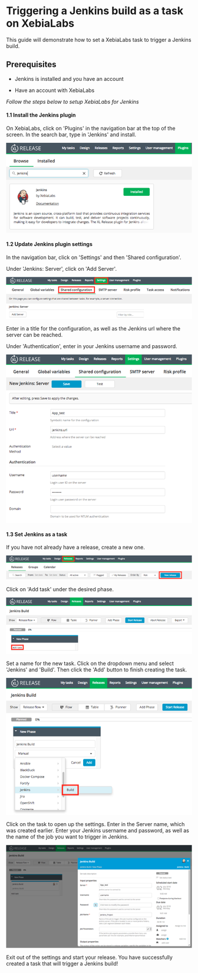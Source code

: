 # Triggering a Jenkins build as a task on XebiaLabs

This guide will demonstrate how to set a XebiaLabs task to trigger a Jenkins build. 

## Prerequisites

* Jenkins is installed and you have an account

* Have an account with XebiaLabs

_Follow the steps below to setup XebiaLabs for Jenkins_

#### 1.1 Install the Jenkins plugin

On XebiaLabs, click on 'Plugins' in the navigation bar at the top of the screen. In the search bar, type in 'Jenkins' and install. 

![jenkins-plugin](assets/jenkins-plugin.png)

#### 1.2 Update Jenkins plugin settings

In the navigation bar, click on 'Settings' and then 'Shared configuration'. 

Under 'Jenkins: Server', click on 'Add Server'. 

![add-server](assets/add-server.png)

Enter in a title for the configuration, as well as the Jenkins url where the server can be reached. 

Under 'Authentication', enter in your Jenkins username and password. 

![server-settings](assets/server-settings.png)

#### 1.3 Set Jenkins as a task

If you have not already have a release, create a new one. 

![new-release](assets/new-release.png)

Click on 'Add task' under the desired phase. 

![add-task](assets/add-task.png)

Set a name for the new task. Click on the dropdown menu and select 'Jenkins' and 'Build'. Then click the 'Add' button to finish creating the task. 

![build](assets/build.png)

Click on the task to open up the settings. Enter in the Server name, which was created earlier. Enter your Jenkins username and password, as well as the name of the job you want to trigger in Jenkins. 

![task-settings](assets/task-settings.png)

Exit out of the settings and start your release. You have successfully created a task that will trigger a Jenkins build!